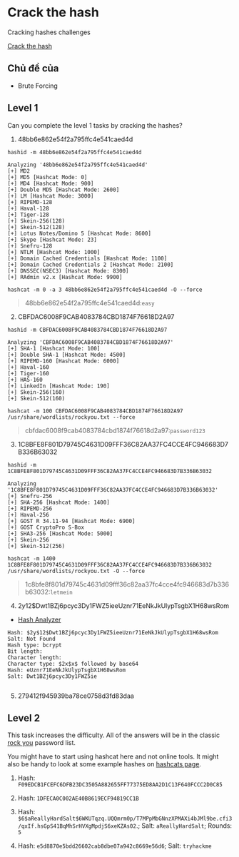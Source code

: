 # Crack the hash

Cracking hashes challenges

[Crack the hash](https://tryhackme.com/room/crackthehash)

## Chủ đề của

* Brute Forcing

## Level 1

Can you complete the level 1 tasks by cracking the hashes?

1. 48bb6e862e54f2a795ffc4e541caed4d

```
hashid -m 48bb6e862e54f2a795ffc4e541caed4d
```

```
Analyzing '48bb6e862e54f2a795ffc4e541caed4d'
[+] MD2 
[+] MD5 [Hashcat Mode: 0]
[+] MD4 [Hashcat Mode: 900]
[+] Double MD5 [Hashcat Mode: 2600]
[+] LM [Hashcat Mode: 3000]
[+] RIPEMD-128 
[+] Haval-128 
[+] Tiger-128 
[+] Skein-256(128) 
[+] Skein-512(128) 
[+] Lotus Notes/Domino 5 [Hashcat Mode: 8600]
[+] Skype [Hashcat Mode: 23]
[+] Snefru-128 
[+] NTLM [Hashcat Mode: 1000]
[+] Domain Cached Credentials [Hashcat Mode: 1100]
[+] Domain Cached Credentials 2 [Hashcat Mode: 2100]
[+] DNSSEC(NSEC3) [Hashcat Mode: 8300]
[+] RAdmin v2.x [Hashcat Mode: 9900]
```

```
hashcat -m 0 -a 3 48bb6e862e54f2a795ffc4e541caed4d -O --force
```

> 48bb6e862e54f2a795ffc4e541caed4d:`easy`

2. CBFDAC6008F9CAB4083784CBD1874F76618D2A97

```
hashid -m CBFDAC6008F9CAB4083784CBD1874F76618D2A97
```

```
Analyzing 'CBFDAC6008F9CAB4083784CBD1874F76618D2A97'
[+] SHA-1 [Hashcat Mode: 100]
[+] Double SHA-1 [Hashcat Mode: 4500]
[+] RIPEMD-160 [Hashcat Mode: 6000]
[+] Haval-160 
[+] Tiger-160 
[+] HAS-160 
[+] LinkedIn [Hashcat Mode: 190]
[+] Skein-256(160) 
[+] Skein-512(160)
```

```
hashcat -m 100 CBFDAC6008F9CAB4083784CBD1874F76618D2A97 /usr/share/wordlists/rockyou.txt --force
```

> cbfdac6008f9cab4083784cbd1874f76618d2a97:`password123`

3. 1C8BFE8F801D79745C4631D09FFF36C82AA37FC4CCE4FC946683D7B336B63032

```
hashid -m 1C8BFE8F801D79745C4631D09FFF36C82AA37FC4CCE4FC946683D7B336B63032
```

```
Analyzing '1C8BFE8F801D79745C4631D09FFF36C82AA37FC4CCE4FC946683D7B336B63032'
[+] Snefru-256 
[+] SHA-256 [Hashcat Mode: 1400]
[+] RIPEMD-256 
[+] Haval-256 
[+] GOST R 34.11-94 [Hashcat Mode: 6900]
[+] GOST CryptoPro S-Box 
[+] SHA3-256 [Hashcat Mode: 5000]
[+] Skein-256 
[+] Skein-512(256)
```

```
hashcat -m 1400 1C8BFE8F801D79745C4631D09FFF36C82AA37FC4CCE4FC946683D7B336B63032 /usr/share/wordlists/rockyou.txt -O --force
```

> 1c8bfe8f801d79745c4631d09fff36c82aa37fc4cce4fc946683d7b336b63032:`letmein`

4. $2y$12$Dwt1BZj6pcyc3Dy1FWZ5ieeUznr71EeNkJkUlypTsgbX1H68wsRom

* [Hash Analyzer](https://www.tunnelsup.com/hash-analyzer/)

```
Hash: $2y$12$Dwt1BZj6pcyc3Dy1FWZ5ieeUznr71EeNkJkUlypTsgbX1H68wsRom
Salt: Not Found
Hash type: bcrypt
Bit length:	 
Character length:	 
Character type: $2x$x$ followed by base64
Hash: eUznr71EeNkJkUlypTsgbX1H68wsRom
Salt: Dwt1BZj6pcyc3Dy1FWZ5ie
```

```
```

> 

5. 279412f945939ba78ce0758d3fd83daa

## Level 2 

This task increases the difficulty. All of the answers will be in the classic [rock you](https://github.com/brannondorsey/naive-hashcat/releases/download/data/rockyou.txt) password list.

You might have to start using hashcat here and not online tools. It might also be handy to look at some example hashes on [hashcats page](https://hashcat.net/wiki/doku.php?id=example_hashes).

1. Hash: `F09EDCB1FCEFC6DFB23DC3505A882655FF77375ED8AA2D1C13F640FCCC2D0C85`

2. Hash: `1DFECA0C002AE40B8619ECF94819CC1B`

3. Hash: `$6$aReallyHardSalt$6WKUTqzq.UQQmrm0p/T7MPpMbGNnzXPMAXi4bJMl9be.cfi3/qxIf.hsGpS41BqMhSrHVXgMpdjS6xeKZAs02`.; Salt: `aReallyHardSalt`; Rounds: `5`

4. Hash: `e5d8870e5bdd26602cab8dbe07a942c8669e56d6`; Salt: `tryhackme`